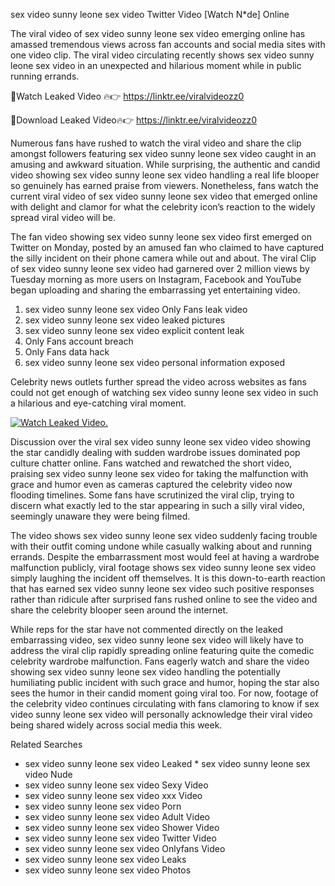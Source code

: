 ﻿sex video sunny leone sex video Twitter Video [Watch N*de] Online

The viral video of ﻿sex video sunny leone sex video emerging online has amassed tremendous views across fan accounts and social media sites with one video clip. The viral video circulating recently shows ﻿sex video sunny leone sex video in an unexpected and hilarious moment while in public running errands. 

🔴Watch Leaked Video 🔥👉  https://linktr.ee/viralvideozz0 

🔴Download Leaked Video🔥👉  https://linktr.ee/viralvideozz0 

Numerous fans have rushed to watch the viral video and share the clip amongst followers featuring ﻿sex video sunny leone sex video caught in an amusing and awkward situation. While surprising, the authentic and candid video showing ﻿sex video sunny leone sex video handling a real life blooper so genuinely has earned praise from viewers. Nonetheless, fans watch the current viral video of ﻿sex video sunny leone sex video that emerged online with delight and clamor for what the celebrity icon’s reaction to the widely spread viral video will be.

The fan video showing ﻿sex video sunny leone sex video first emerged on Twitter on Monday, posted by an amused fan who claimed to have captured the silly incident on their phone camera while out and about. The viral Clip of ﻿sex video sunny leone sex video had garnered over 2 million views by Tuesday morning as more users on Instagram, Facebook and YouTube began uploading and sharing the embarrassing yet entertaining video. 

1. ﻿sex video sunny leone sex video Only Fans leak video
2. ﻿sex video sunny leone sex video leaked pictures
3. ﻿sex video sunny leone sex video explicit content leak
4. Only Fans account breach
5. Only Fans data hack
6. ﻿sex video sunny leone sex video personal information exposed

Celebrity news outlets further spread the video across websites as fans could not get enough of watching ﻿sex video sunny leone sex video in such a hilarious and eye-catching viral moment. 

[![Watch Leaked Video.](https://miro.medium.com/v2/resize:fit:828/format:webp/1*cilzJN44JGOrTw9NJCrNHA.gif "Watch Leaked Video")](https://linktr.ee/viralvideozz0)

Discussion over the viral ﻿sex video sunny leone sex video video showing the star candidly dealing with sudden wardrobe issues dominated pop culture chatter online. Fans watched and rewatched the short video, praising ﻿sex video sunny leone sex video for taking the malfunction with grace and humor even as cameras captured the celebrity video now flooding timelines. Some fans have scrutinized the viral clip, trying to discern what exactly led to the star appearing in such a silly viral video, seemingly unaware they were being filmed.

The video shows ﻿sex video sunny leone sex video suddenly facing trouble with their outfit coming undone while casually walking about and running errands. Despite the embarrassment most would feel at having a wardrobe malfunction publicly, viral footage shows ﻿sex video sunny leone sex video simply laughing the incident off themselves. It is this down-to-earth reaction that has earned ﻿sex video sunny leone sex video such positive responses rather than ridicule after surprised fans rushed online to see the video and share the celebrity blooper seen around the internet.  

While reps for the star have not commented directly on the leaked embarrassing video, ﻿sex video sunny leone sex video will likely have to address the viral clip rapidly spreading online featuring quite the comedic celebrity wardrobe malfunction. Fans eagerly watch and share the video showing ﻿sex video sunny leone sex video handling the potentially humiliating public incident with such grace and humor, hoping the star also sees the humor in their candid moment going viral too. For now, footage of the celebrity video continues circulating with fans clamoring to know if ﻿sex video sunny leone sex video will personally acknowledge their viral video being shared widely across social media this week.

Related Searches
* ﻿sex video sunny leone sex video Leaked
﻿* sex video sunny leone sex video Nude
* ﻿sex video sunny leone sex video Sexy Video
* ﻿sex video sunny leone sex video xxx Video
* ﻿sex video sunny leone sex video Porn
* ﻿sex video sunny leone sex video Adult Video
* ﻿sex video sunny leone sex video Shower Video
* ﻿sex video sunny leone sex video Twitter Video
* ﻿sex video sunny leone sex video Onlyfans Video
* ﻿sex video sunny leone sex video Leaks
* ﻿sex video sunny leone sex video Photos